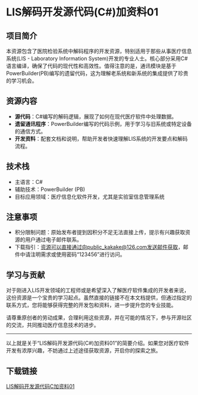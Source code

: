 # LIS解码开发源代码(C#)加资料01

## 项目简介

本资源包含了医院检验系统中解码程序的开发资源，特别适用于那些从事医疗信息系统(LIS - Laboratory Information System)开发的专业人士。核心部分采用C#语言编译，确保了代码的现代性和高效性。值得注意的是，通讯模块是基于PowerBuilder(PB)编写的遗留代码，这为理解老系统和新系统的集成提供了珍贵的学习机会。

## 资源内容

- **源代码**：C#编写的解码逻辑，展现了如何在现代医疗软件中处理数据。
- **遗留通讯程序**：PowerBuilder编写的代码示例，用于学习与旧系统或特定设备的通信方式。
- **开发资料**：配套文档和说明，帮助开发者快速理解LIS系统的开发要点和解码流程。

## 技术栈

- 主语言：C#
- 辅助技术：PowerBuilder (PB)
- 目标应用领域：医疗信息化软件开发，尤其是实验室信息管理系统

## 注意事项

- 积分限制问题：原始发布者提到因积分不足无法直接上传，提示有兴趣获取资源的用户通过电子邮件联系。
- 下载指引：资源可以直接通过向public_kakake@126.com发送邮件获取，邮件中请注明需求或使用密码“123456”进行访问。

## 学习与贡献

对于刚进入LIS开发领域的工程师或是希望深入了解医疗软件集成的开发者来说，这份资源是一个宝贵的学习起点。虽然直接的链接不在本文档提供，但通过指定的联系方式，您将能够获得完整的开发包和资料，进一步提升您的专业技能。

请尊重原创者的劳动成果，合理利用这些资源，并在可能的情况下，参与开源社区的交流，共同推动医疗信息技术的进步。

---

以上就是关于“LIS解码开发源代码(C#)加资料01”的简要介绍。如果您对医疗软件开发有浓厚兴趣，不妨通过上述途径获取资源，开启你的探索之旅。

## 下载链接

[LIS解码开发源代码C加资料01](https://pan.quark.cn/s/760150bbca66)